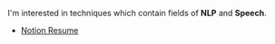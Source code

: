 I'm interested in techniques which contain fields of **NLP** and **Speech**.  
- [Notion Resume](https://information.notion.site/Jae-Young-Suh-97352f16e3624766ba267fcc87bac966)
